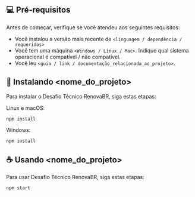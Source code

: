 ## 💻 Pré-requisitos

Antes de começar, verifique se você atendeu aos seguintes requisitos:
<!---Estes são apenas requisitos de exemplo. Adicionar, duplicar ou remover conforme necessário--->
* Você instalou a versão mais recente de `<linguagem / dependência / requeridos>`
* Você tem uma máquina `<Windows / Linux / Mac>`. Indique qual sistema operacional é compatível / não compatível.
* Você leu `<guia / link / documentação_relacionada_ao_projeto>`.

## 🚀 Instalando <nome_do_projeto>

Para instalar o Desafio Técnico RenovaBR, siga estas etapas:

Linux e macOS:
```
npm install
```

Windows:
```
npm install
```

## ☕ Usando <nome_do_projeto>

Para usar Desafio Técnico RenovaBR, siga estas etapas:

```
npm start
```
